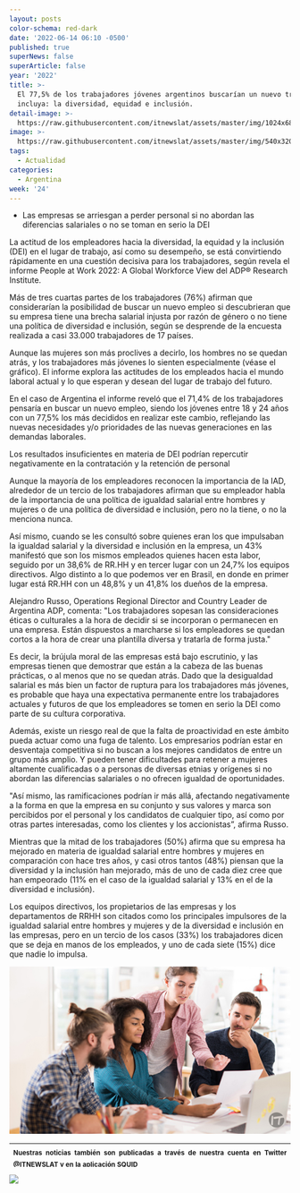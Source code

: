 ```yaml
---
layout: posts
color-schema: red-dark
date: '2022-06-14 06:10 -0500'
published: true
superNews: false
superArticle: false
year: '2022'
title: >-
  El 77,5% de los trabajadores jóvenes argentinos buscarían un nuevo trabajo que
  incluya: la diversidad, equidad e inclusión.
detail-image: >-
  https://raw.githubusercontent.com/itnewslat/assets/master/img/1024x680/jovenes-en-reunion-g.jpg
image: >-
  https://raw.githubusercontent.com/itnewslat/assets/master/img/540x320/jovenes-en-reunion-p.jpg
tags:
  - Actualidad
categories:
  - Argentina
week: '24'
---
```

- Las empresas se arriesgan a perder personal si no abordan las diferencias salariales o no se toman en serio la DEI

La actitud de los empleadores hacia la diversidad, la equidad y la inclusión (DEI) en el lugar de trabajo, así como su desempeño, se está convirtiendo rápidamente en una cuestión decisiva para los trabajadores, según revela el informe People at Work 2022: A Global Workforce View del ADP® Research Institute.

Más de tres cuartas partes de los trabajadores (76%) afirman que considerarían la posibilidad de buscar un nuevo empleo si descubrieran que su empresa tiene una brecha salarial injusta por razón de género o no tiene una política de diversidad e inclusión, según se desprende de la encuesta realizada a casi 33.000 trabajadores de 17 países.

Aunque las mujeres son más proclives a decirlo, los hombres no se quedan atrás, y los trabajadores más jóvenes lo sienten especialmente (véase el gráfico). El informe explora las actitudes de los empleados hacia el mundo laboral actual y lo que esperan y desean del lugar de trabajo del futuro.

En el caso de Argentina el informe reveló que el 71,4% de los trabajadores pensaría en buscar un nuevo empleo, siendo los jóvenes entre 18 y 24 años con un 77,5% los más decididos en realizar este cambio, reflejando las nuevas necesidades y/o prioridades de las nuevas generaciones en las demandas laborales.

Los resultados insuficientes en materia de DEI podrían repercutir negativamente en la contratación y la retención de personal

Aunque la mayoría de los empleadores reconocen la importancia de la IAD, alrededor de un tercio de los trabajadores afirman que su empleador habla de la importancia de una política de igualdad salarial entre hombres y mujeres o de una política de diversidad e inclusión, pero no la tiene, o no la menciona nunca.

Así mismo, cuando se les consultó sobre quienes eran los que impulsaban la igualdad salarial y la diversidad e inclusión en la empresa, un 43% manifestó que son los mismos empleados quienes hacen esta labor, seguido por un 38,6% de RR.HH y en tercer lugar con un 24,7% los equipos directivos. Algo distinto a lo que podemos ver en Brasil, en donde en primer lugar está RR.HH con un 48,8% y un 41,8% los dueños de la empresa.

Alejandro Russo, Operations Regional Director and Country Leader de Argentina ADP, comenta: "Los trabajadores sopesan las consideraciones éticas o culturales a la hora de decidir si se incorporan o permanecen en una empresa. Están dispuestos a marcharse si los empleadores se quedan cortos a la hora de crear una plantilla diversa y tratarla de forma justa."

Es decir, la brújula moral de las empresas está bajo escrutinio, y las empresas tienen que demostrar que están a la cabeza de las buenas prácticas, o al menos que no se quedan atrás. Dado que la desigualdad salarial es más bien un factor de ruptura para los trabajadores más jóvenes, es probable que haya una expectativa permanente entre los trabajadores actuales y futuros de que los empleadores se tomen en serio la DEI como parte de su cultura corporativa.

Además, existe un riesgo real de que la falta de proactividad en este ámbito pueda actuar como una fuga de talento. Los empresarios podrían estar en desventaja competitiva si no buscan a los mejores candidatos de entre un grupo más amplio. Y pueden tener dificultades para retener a mujeres altamente cualificadas o a personas de diversas etnias y orígenes si no abordan las diferencias salariales o no ofrecen igualdad de oportunidades.

"Así mismo, las ramificaciones podrían ir más allá, afectando negativamente a la forma en que la empresa en su conjunto y sus valores y marca son percibidos por el personal y los candidatos de cualquier tipo, así como por otras partes interesadas, como los clientes y los accionistas”, afirma Russo.

Mientras que la mitad de los trabajadores (50%) afirma que su empresa ha mejorado en materia de igualdad salarial entre hombres y mujeres en comparación con hace tres años, y casi otros tantos (48%) piensan que la diversidad y la inclusión han mejorado, más de uno de cada diez cree que han empeorado (11% en el caso de la igualdad salarial y 13% en el de la diversidad e inclusión).

Los equipos directivos, los propietarios de las empresas y los departamentos de RRHH son citados como los principales impulsores de la igualdad salarial entre hombres y mujeres y de la diversidad e inclusión en las empresas, pero en un tercio de los casos (33%) los trabajadores dicen que se deja en manos de los empleados, y uno de cada siete (15%) dice que nadie lo impulsa.

![](https://raw.githubusercontent.com/itnewslat/assets/master/img/540x320/jovenes-en-reunion-p.jpg)

<table style="height: 42px;" width="569">
<tbody>
<tr>
<td style="text-align: justify;"><sub><strong>Nuestras noticias también son publicadas a través de nuestra cuenta en Twitter <a href="https://twitter.com/itnewslat?lang=es">@ITNEWSLAT</a> y en la aplicación <a href="https://squidapp.co/en/">SQUID</a></strong></sub></td>
</tr>
</tbody>
</table>

<img src="https://tracker.metricool.com/c3po.jpg?hash=56f88a41e39ab42c063cc51676587a04"/>
